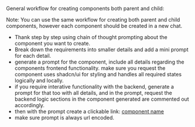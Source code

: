 General workflow for creating components both parent and child:

Note: You can use the same workflow for creating both parent and child components, however each component should be created in a new chat.

- Thank step by step using chain of thought prompting about the component you want to create.
- Break down the requirements into smaller details and add a mini prompt for each detail.
- generate a prompt for the component, include all details regarding the components frontend functionality. make sure you request the component uses shadcn/ui for styling and handles all required states logically and locally.
- if you require interative functionality with the backend, generate a prompt for that too with all details, and  in the prompt, request the backend logic sections in the component generated are commented out accordingly.
- then with the prompt create a clickable link: [component name](https://v0.dev/chat?q={prompt})
- make sure prompt is always url encoded.